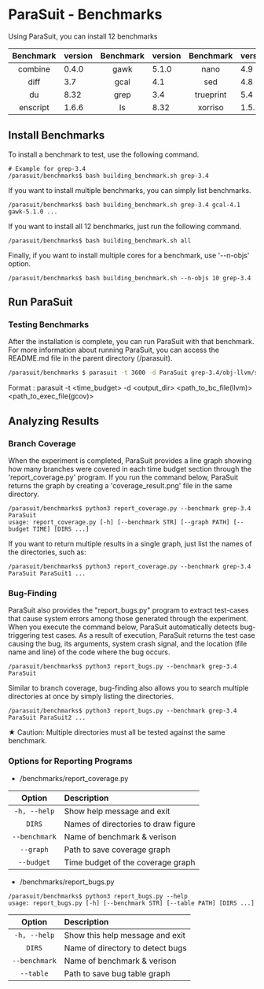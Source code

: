 # ParaSuit - Benchmarks

Using ParaSuit, you can install 12 benchmarks

| Benchmark | version | Benchmark | version | Benchmark | version |
|:------:|:------------|:------:|:------------|:------:|:------------|
| combine   | 0.4.0 | gawk      | 5.1.0  | nano         | 4.9   |
| diff      | 3.7   | gcal      | 4.1    | sed          | 4.8   |
| du        | 8.32  | grep      | 3.4    | trueprint    | 5.4   |
| enscript  | 1.6.6 | ls        | 8.32   | xorriso     | 1.5.2 |

## Install Benchmarks
To install a benchmark to test, use the following command.
```
# Example for grep-3.4
/parasuit/benchmarks$ bash building_benchmark.sh grep-3.4
```

If you want to install multiple benchmarks, you can simply list benchmarks.
```
/parasuit/benchmarks$ bash building_benchmark.sh grep-3.4 gcal-4.1 gawk-5.1.0 ...
```

If you want to install all 12 benchmarks, just run the following command.
```
/parasuit/benchmarks$ bash building_benchmark.sh all
```

Finally, if you want to install multiple cores for a benchmark, use '--n-objs' option.
```
/parasuit/benchmarks$ bash building_benchmark.sh --n-objs 10 grep-3.4
```

## Run ParaSuit
### Testing Benchmarks
After the installation is complete, you can run ParaSuit with that benchmark. For more information about running ParaSuit, you can access the README.md file in the parent directory (/parasuit).

```bash
/parasuit/benchmarks $ parasuit -t 3600 -d ParaSuit grep-3.4/obj-llvm/src/grep.bc grep-3.4/obj-gcov/src/grep
```
Format : parasuit -t <time_budget> -d <output_dir> <path_to_bc_file(llvm)> <path_to_exec_file(gcov)>


## Analyzing Results
### Branch Coverage
When the experiment is completed, ParaSuit provides a line graph showing how many branches were covered in each time budget section through the 'report_coverage.py' program. If you run the command below, ParaSuit returns the graph by creating a 'coverage_result.png' file in the same directory.
```
/parasuit/benchmarks$ python3 report_coverage.py --benchmark grep-3.4 ParaSuit
usage: report_coverage.py [-h] [--benchmark STR] [--graph PATH] [--budget TIME] [DIRS ...]
```

If you want to return multiple results in a single graph, just list the names of the directories, such as:
```
/parasuit/benchmarks$ python3 report_coverage.py --benchmark grep-3.4 ParaSuit ParaSuit1 ...
```

### Bug-Finding
ParaSuit also provides the "report_bugs.py" program to extract test-cases that cause system errors among those generated through the experiment. When you execute the command below, ParaSuit automatically detects bug-triggering test cases. As a result of execution, ParaSuit returns the test case causing the bug, its arguments, system crash signal, and the location (file name and line) of the code where the bug occurs.
```
/parasuit/benchmarks$ python3 report_bugs.py --benchmark grep-3.4 ParaSuit
```

Similar to branch coverage, bug-finding also allows you to search multiple directories at once by simply listing the directories.

```
/parasuit/benchmarks$ python3 report_bugs.py --benchmark grep-3.4 ParaSuit ParaSuit2 ...
```

★ Caution: Multiple directories must all be tested against the same benchmark.


### Options for Reporting Programs
+ /benchmarks/report_coverage.py

| Option | Description |
|:------:|:------------|
| `-h, --help`  | Show help message and exit |
| `DIRS`        | Names of directories to draw figure |
| `--benchmark` | Name of benchmark & verison |
| `--graph`     | Path to save coverage graph |
| `--budget`    | Time budget of the coverage graph |

+ /benchmarks/report_bugs.py
```
/parasuit/benchmarks$ python3 report_bugs.py --help
usage: report_bugs.py [-h] [--benchmark STR] [--table PATH] [DIRS ...]
```
| Option | Description |
|:------:|:------------|
| `-h, --help`  | Show this help message and exit |
| `DIRS`        | Name of directory to detect bugs |
| `--benchmark` | Name of benchmark & verison |
| `--table`     | Path to save bug table graph |
